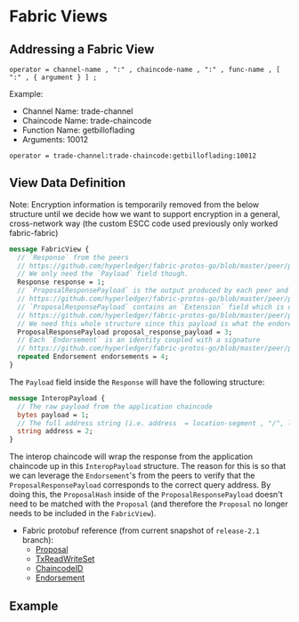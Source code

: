 <!--
 Copyright IBM Corp. All Rights Reserved.

 SPDX-License-Identifier: CC-BY-4.0
 -->
# Fabric Views

## Addressing a Fabric View

```
operator = channel-name , ":" , chaincode-name , ":" , func-name , [ ":" , { argument } ] ;
```

Example:

-   Channel Name: trade-channel
-   Chaincode Name: trade-chaincode
-   Function Name: getbilloflading
-   Arguments: 10012

```
operator = trade-channel:trade-chaincode:getbilloflading:10012
```

## View Data Definition

Note: Encryption information is temporarily removed from the below structure until we decide how we want to support encryption in a general, cross-network way (the custom ESCC code used previously only worked fabric-fabric)

```protobuf
message FabricView {
  // `Response` from the peers
  // https://github.com/hyperledger/fabric-protos-go/blob/master/peer/proposal_response.pb.go#L113
  // We only need the `Payload` field though.
  Response response = 1;
  // `ProposalResponsePayload` is the output produced by each peer and signed as a serialized blob
  // https://github.com/hyperledger/fabric-protos-go/blob/master/peer/proposal_response.pb.go#L176
  // `ProposalResponsePayload` contains an `Extension` field which is of type `ChaincodeAction`
  // https://github.com/hyperledger/fabric-protos-go/blob/master/peer/proposal.pb.go#L280
  // We need this whole structure since this payload is what the endorements are signed on
  ProposalResponsePayload proposal_response_payload = 3;
  // Each `Endorsement` is an identity coupled with a signature
  // https://github.com/hyperledger/fabric-protos-go/blob/master/peer/proposal_response.pb.go#L242
  repeated Endorsement endorsements = 4;
}
```

The `Payload` field inside the `Response` will have the following structure:

```protobuf
message InteropPayload {
  // The raw payload from the application chaincode
  bytes payload = 1;
  // The full address string (i.e. address  = location-segment , "/", ledger-segment "/" , view-segment)
  string address = 2;
}
```

The interop chaincode will wrap the response from the application chaincode up in this `InteropPayload` structure. The reason for this is so that we can leverage the `Endorsement`'s from the peers to verify that the `ProposalResponsePayload` corresponds to the correct query address. By doing this, the `ProposalHash` inside of the `ProposalResponsePayload` doesn't need to be matched with the `Proposal` (and therefore the `Proposal` no longer needs to be included in the `FabricView`).

-   Fabric protobuf reference (from current snapshot of `release-2.1` branch):
    -   [Proposal](https://github.com/hyperledger/fabric-protos/blob/release-2.1/peer/proposal.proto#L122)
    -   [TxReadWriteSet](https://github.com/hyperledger/fabric-protos/blob/release-2.1/ledger/rwset/rwset.proto#L15)
    -   [ChaincodeID](https://github.com/hyperledger/fabric-protos/blob/release-2.1/peer/chaincode.proto#L21)
    -   [Endorsement](https://github.com/hyperledger/fabric-protos/blob/release-2.1/peer/proposal_response.proto#L86)

## Example
